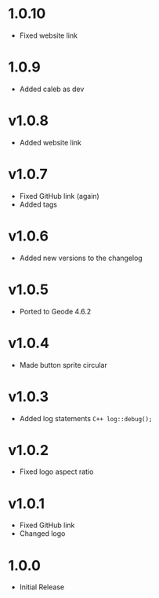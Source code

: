 # 1.0.10
- Fixed website link

# 1.0.9
- Added caleb as dev

# v1.0.8
- Added website link

# v1.0.7
- Fixed GitHub link (again)
- Added tags

# v1.0.6
- Added new versions to the changelog

# v1.0.5
- Ported to Geode 4.6.2

# v1.0.4
- Made button sprite circular

# v1.0.3
- Added log statements ```C++ log::debug(); ```

# v1.0.2
- Fixed logo aspect ratio

# v1.0.1
- Fixed GitHub link
- Changed logo

# 1.0.0
- Initial Release
